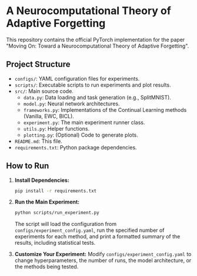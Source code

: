 # A Neurocomputational Theory of Adaptive Forgetting

This repository contains the official PyTorch implementation for the paper "Moving On: Toward a Neurocomputational Theory of Adaptive Forgetting".

## Project Structure

- `configs/`: YAML configuration files for experiments.
- `scripts/`: Executable scripts to run experiments and plot results.
- `src/`: Main source code.
  - `data.py`: Data loading and task generation (e.g., SplitMNIST).
  - `model.py`: Neural network architectures.
  - `frameworks.py`: Implementations of the Continual Learning methods (Vanilla, EWC, BICL).
  - `experiment.py`: The main experiment runner class.
  - `utils.py`: Helper functions.
  - `plotting.py`: (Optional) Code to generate plots.
- `README.md`: This file.
- `requirements.txt`: Python package dependencies.

## How to Run

1.  **Install Dependencies:**
    ```bash
    pip install -r requirements.txt
    ```

2.  **Run the Main Experiment:**
    ```bash
    python scripts/run_experiment.py
    ```

    The script will load the configuration from `configs/experiment_config.yaml`, run the specified number of experiments for each method, and print a formatted summary of the results, including statistical tests.

3.  **Customize Your Experiment:**
    Modify `configs/experiment_config.yaml` to change hyperparameters, the number of runs, the model architecture, or the methods being tested.
